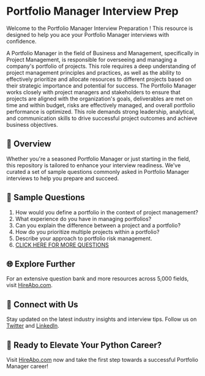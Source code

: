 # Portfolio Manager Interview Prep

Welcome to the Portfolio Manager Interview Preparation ! This resource is designed to help you ace your Portfolio Manager interviews with confidence.

A Portfolio Manager in the field of Business and Management, specifically in Project Management, is responsible for overseeing and managing a company's portfolio of projects. This role requires a deep understanding of project management principles and practices, as well as the ability to effectively prioritize and allocate resources to different projects based on their strategic importance and potential for success. The Portfolio Manager works closely with project managers and stakeholders to ensure that projects are aligned with the organization's goals, deliverables are met on time and within budget, risks are effectively managed, and overall portfolio performance is optimized. This role demands strong leadership, analytical, and communication skills to drive successful project outcomes and achieve business objectives.

## 🚀 Overview

Whether you're a seasoned Portfolio Manager or just starting in the field, this repository is tailored to enhance your interview readiness. We've curated a set of sample questions commonly asked in Portfolio Manager interviews to help you prepare and succeed.

## 📝 Sample Questions

1. How would you define a portfolio in the context of project management?
2. What experience do you have in managing portfolios?
3. Can you explain the difference between a project and a portfolio?
4. How do you prioritize multiple projects within a portfolio?
5. Describe your approach to portfolio risk management.
6. [CLICK HERE FOR MORE QUESTIONS](https://hireabo.com/job/1_3_4/Portfolio%20Manager)

## 🌐 Explore Further

For an extensive question bank and more resources across 5,000 fields, visit [HireAbo.com](https://www.hireabo.com).

## 📱 Connect with Us

Stay updated on the latest industry insights and interview tips. Follow us on [Twitter](https://twitter.com/hireabo) and [LinkedIn](https://www.linkedin.com/in/hire-abo-3609972a8/).

## 🚀 Ready to Elevate Your Python Career?

Visit [HireAbo.com](https://www.hireabo.com) now and take the first step towards a successful Portfolio Manager career!